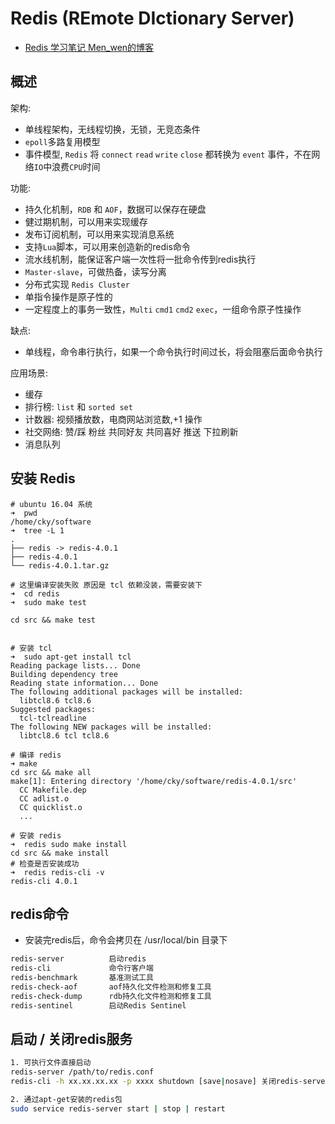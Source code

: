 # Redis (REmote DIctionary Server)

- [Redis 学习笔记 Men_wen的博客](https://blog.csdn.net/men_wen/article/details/60583821)

## 概述

架构:

- 单线程架构，无线程切换，无锁，无竞态条件
- `epoll`多路复用模型
- 事件模型, `Redis` 将 `connect` `read` `write` `close` 都转换为 `event` 事件，不在网络`IO`中浪费`CPU`时间

功能:

- 持久化机制，`RDB` 和 `AOF`，数据可以保存在硬盘
- 健过期机制，可以用来实现缓存
- 发布订阅机制，可以用来实现消息系统
- 支持`Lua`脚本，可以用来创造新的redis命令
- 流水线机制，能保证客户端一次性将一批命令传到redis执行
- `Master-slave`，可做热备，读写分离
- 分布式实现 `Redis Cluster`
- 单指令操作是原子性的
- 一定程度上的事务一致性，`Multi` `cmd1` `cmd2` `exec`，一组命令原子性操作

缺点:

- 单线程，命令串行执行，如果一个命令执行时间过长，将会阻塞后面命令执行

应用场景:

- 缓存
- 排行榜: `list` 和 `sorted set`
- 计数器: 视频播放数，电商网站浏览数,+1 操作
- 社交网络: 赞/踩 粉丝 共同好友 共同喜好 推送 下拉刷新
- 消息队列

## 安装 Redis

```shell
# ubuntu 16.04 系统
➜  pwd
/home/cky/software
➜  tree -L 1
.
├── redis -> redis-4.0.1
├── redis-4.0.1
└── redis-4.0.1.tar.gz

# 这里编译安装失败 原因是 tcl 依赖没装，需要安装下
➜  cd redis
➜  sudo make test

cd src && make test


# 安装 tcl 
➜  sudo apt-get install tcl
Reading package lists... Done
Building dependency tree       
Reading state information... Done
The following additional packages will be installed:
  libtcl8.6 tcl8.6
Suggested packages:
  tcl-tclreadline
The following NEW packages will be installed:
  libtcl8.6 tcl tcl8.6

# 编译 redis
➜ make
cd src && make all
make[1]: Entering directory '/home/cky/software/redis-4.0.1/src'
  CC Makefile.dep
  CC adlist.o
  CC quicklist.o
  ...

# 安装 redis
➜  redis sudo make install
cd src && make install
# 检查是否安装成功
➜  redis redis-cli -v
redis-cli 4.0.1
```

## redis命令

- 安装完redis后，命令会拷贝在 /usr/local/bin 目录下

```bash
redis-server          启动redis
redis-cli             命令行客户端
redis-benchmark       基准测试工具
redis-check-aof       aof持久化文件检测和修复工具
redis-check-dump      rdb持久化文件检测和修复工具
redis-sentinel        启动Redis Sentinel
```

## 启动 / 关闭redis服务

```bash
1. 可执行文件直接启动
redis-server /path/to/redis.conf
redis-cli -h xx.xx.xx.xx -p xxxx shutdown [save|nosave] 关闭redis-server [保存|不保存内存数据]

2. 通过apt-get安装的redis包
sudo service redis-server start | stop | restart
```